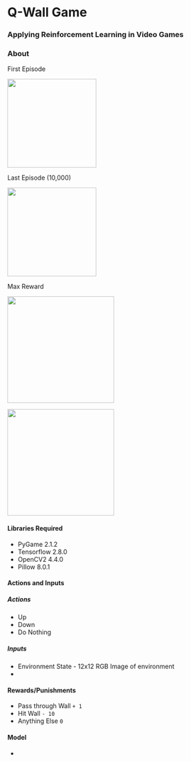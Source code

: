 # Q-Wall Game

### Applying Reinforcement Learning in Video Games

### About
  
First Episode

<a href="url"><img src="https://github.com/mattaadams/RL_Wall_Game/blob/master/assets/Wall_Game_Ep0.gif" align="center" height="200" width="200" ></a>

Last Episode (10,000)

<a href="url"><img src="https://github.com/mattaadams/RL_Wall_Game/blob/master/assets/Wall_Game.gif" align="center" height="200" width="200" ></a>

Max Reward

<a href="url"><img src="https://github.com/mattaadams/RL_Wall_Game/blob/master/assets/Max_Reward.png" align="center" height="240" ></a>

<a href="url"><img src="https://github.com/mattaadams/RL_Wall_Game/blob/master/assets/Loss.png" align="center" height="240" ></a>

#### Libraries Required

- PyGame 2.1.2
- Tensorflow 2.8.0
- OpenCV2 4.4.0
- Pillow 8.0.1


#### Actions and Inputs
  
##### Actions
 -  Up
 -  Down
 -  Do Nothing

##### Inputs
 - Environment State - 12x12 RGB Image of environment
 - 

#### Rewards/Punishments
 
 -  Pass through Wall `+ 1` 
 -  Hit Wall  `- 10`
 -  Anything Else `0`
  

#### Model 
 
 -  


